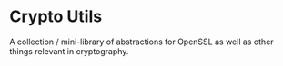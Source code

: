 # Crypto Utils
A collection / mini-library of abstractions for OpenSSL as well as other things relevant in cryptography.
